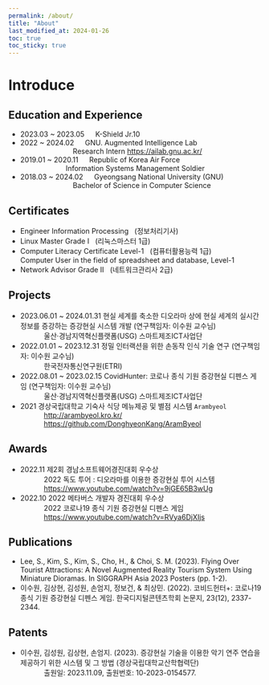 ```yaml
---
permalink: /about/
title: "About"
last_modified_at: 2024-01-26
toc: true
toc_sticky: true
---
```


# Introduce
## Education and Experience
- 2023.03 ~ 2023.05 &emsp; K-Shield Jr.10  
- 2022 ~ 2024.02 &emsp; GNU. Augmented Intelligence Lab
<br> &ensp; &emsp; &emsp; &emsp; &emsp; &ensp; &ensp; Research Intern <https://ailab.gnu.ac.kr/>
- 2019.01 ~ 2020.11 &emsp; Republic of Korea Air Force
<br> &ensp; &ensp; &ensp; &emsp; &emsp; &ensp; &ensp; Information Systems Management Soldier
- 2018.03 ~ 2024.02 &emsp; Gyeongsang National University (GNU)
<br> &ensp; &emsp; &emsp; &emsp; &emsp; &ensp; &ensp; Bachelor of Science in Computer Science

## Certificates
- Engineer Information Processing &nbsp; (정보처리기사)
- Linux Master Grade Ⅰ &nbsp; (리눅스마스터 1급)
- Computer Literacy Certificate Level-1 &nbsp; (컴퓨터활용능력 1급)
<br> Computer User in the field of spreadsheet and database, Level-1
- Network Advisor Grade Ⅱ &nbsp; (네트워크관리사 2급)

## Projects   
- 2023.06.01 ~ 2024.01.31 현실 세계를 축소한 디오라마 상에 현실 세계의 실시간 정보를 증강하는 증강현실 시스템 개발 (연구책임자: 이수원 교수님)
<br> &ensp; &emsp; &emsp; 울산·경남지역혁신플랫폼(USG) 스마트제조ICT사업단
- 2022.01.01 ~ 2023.12.31 정밀 인터랙션을 위한 손동작 인식 기술 연구 (연구책임자: 이수원 교수님)
<br> &ensp; &emsp; &emsp; 한국전자통신연구원(ETRI)
- 2022.08.01 ~ 2023.02.15 CovidHunter: 코로나 종식 기원 증강현실 디펜스 게임 (연구책임자: 이수원 교수님)
<br> &ensp; &emsp; &emsp; 울산·경남지역혁신플랫폼(USG) 스마트제조ICT사업단
- 2021 경상국립대학교 기숙사 식당 메뉴제공 및 별점 시스템 `Arambyeol`
<br> &ensp; &emsp; &emsp; <http://arambyeol.kro.kr/>
<br> &ensp; &emsp; &emsp; <https://github.com/DonghyeonKang/AramByeol>

## Awards     
- 2022.11 제2회 경남소프트웨어경진대회 우수상
<br> &ensp; &emsp; &emsp; 2022 독도 투어 : 디오라마를 이용한 증강현실 투어 시스템
<br> &ensp; &emsp; &emsp; <https://www.youtube.com/watch?v=9jGE65B3wUg>   
- 2022.10 2022 메타버스 개발자 경진대회 우수상
<br> &ensp; &emsp; &emsp; 2022 코로나19 종식 기원 증강현실 디펜스 게임
<br> &ensp; &emsp; &emsp; <https://www.youtube.com/watch?v=RVya6DjXIjs>   

## Publications
- Lee, S., Kim, S., Kim, S., Cho, H., & Choi, S. M. (2023). Flying Over Tourist Attractions: A Novel Augmented Reality Tourism System Using Miniature Dioramas. In SIGGRAPH Asia 2023 Posters (pp. 1-2).
- 이수원, 김상현, 김성원, 손엄지, 정보건, & 최상민. (2022). 코비드헌터+: 코로나19 종식 기원 증강현실 디펜스 게임. 한국디지털콘텐츠학회 논문지, 23(12), 2337-2344.  

## Patents   
- 이수원, 김성원, 김상현, 손엄지. (2023). 증강현실 기술을 이용한 악기 연주 연습을 제공하기 위한 시스템 및 그 방법 (경상국립대학교산학협력단)
<br> &ensp; &emsp; &emsp; 출원일: 2023.11.09, 출원번호: 10-2023-0154577.





